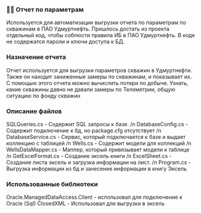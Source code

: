### :woman_technologist: Отчет по параметрам
Используется для автоматизации выгрузки отчета по параметрам по скважинам в ПАО Удмуртнефть. 
Пришлось достать из проекта отдельный код, чтобы соблюсти правила ИБ в ПАО Удмуртнефть. В коде не содержатся пароли и ключи доступа к БД.
###  Назначение отчета
Отчет используется для выгрузки параметров скважин в Удмуртнефти. Также он находит заниженные замеры по скважинам, и показывает их. С помощью этого отчета можно вычислить потери по добыче. Узнать, какие скважины давно не давали замеры по Телеметрии, общую ситуацию по фонду скважин
###  Описание файлов
SQLQueries.cs - Содержит SQL запросы к базе. /n
DatabaseConfig.cs - Содержит подключение к бд, но package.cfg отсутствует /n
DatabaseService.cs - Сервис, который подключается к базе и выдает коллекцию с таблицей /n 
Wells.cs - Содержит модели для коллекций /n
WellsDataMapper.cs - Маппер, который привязывает модели к таблице /n
GetExcelFormat.cs - Создание эксель книги /n 
ExcelSheet.cs - Создание листа эксель и загрузка информации на лист. /n
Program.cs - Выгрузка информации из бд и занесение информации в книгу Эксель
### Использованные библиотеки
Oracle.ManagedDataAccess.Client - использовал для подключение к Oracle (Sql) 
ClosedXML - Использовал для выгрузки в эксель

